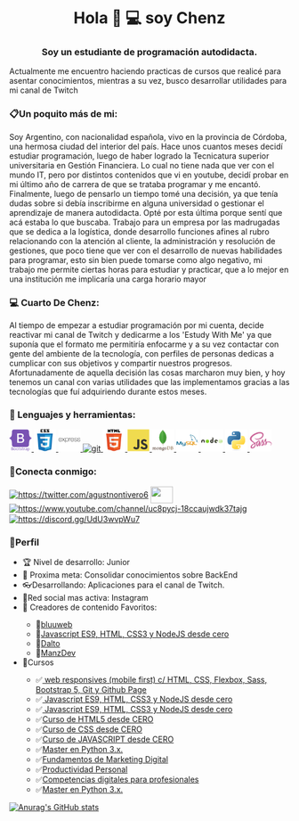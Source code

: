 



<h1 align="center">Hola 👋 💻 soy Chenz </h1>
<h3 align="center">Soy un estudiante de programación autodidacta.</h3>

<p align="left"> Actualmente me encuentro haciendo practicas de cursos que realicé para asentar conocimientos, mientras a su vez, busco
desarrollar utilidades para mi canal de Twitch</p>

<h3 align="left">📋Un poquito más de mi:</h3>
<p>Soy Argentino, con nacionalidad española, vivo en la provincia de Córdoba, una hermosa ciudad del interior del país. Hace unos cuantos meses decidí estudiar programación, luego de haber logrado la Tecnicatura superior universitaria en Gestión Financiera. Lo cual no tiene nada que ver con el mundo IT, pero por distintos contenidos que vi en youtube, decidí probar en mi último año de carrera de que se trataba programar y me encantó. Finalmente, luego de pensarlo un tiempo tomé una decisión, ya que tenía dudas sobre si debía inscribirme en alguna universidad o gestionar el aprendizaje de manera autodidacta. Opté por esta última porque sentí que acá estaba lo que buscaba. Trabajo para un empresa por las madrugadas que se dedica a la logística, donde desarrollo funciones afines al rubro relacionando con la atención al cliente, la administración y resolución de gestiones, que poco tiene que ver con el desarrollo de nuevas habilidades para programar, esto sin bien puede tomarse como algo negativo, mi trabajo me permite ciertas horas para estudiar y practicar, que a lo mejor en una institución me implicaría una carga horario mayor</p>

<h3 align="left">💻 Cuarto De Chenz:</h3>
<p> Al tiempo de empezar a estudiar programación por mi cuenta, decide reactivar mi canal de Twitch y dedicarme a los 'Estudy With Me' ya que suponía que el formato me permitiría enfocarme y a su vez contactar con gente del ambiente de la tecnología, con perfiles de personas dedicas  a cumplicar con sus objetivos y compartir nuestros progresos. Afortunadamente de aquella decisión las cosas marcharon muy bien, y hoy tenemos un canal con varias utilidades que las implementamos gracias a las tecnologías que fuí adquiriendo durante estos meses. </p>

<h3 align="left"> 🎫 Lenguajes y herramientas:</h3>
<p align="left"> <a href="https://getbootstrap.com" target="_blank" rel="noreferrer"> <img src="https://raw.githubusercontent.com/devicons/devicon/master/icons/bootstrap/bootstrap-plain-wordmark.svg" alt="bootstrap" width="40" height="40"/> </a> <a href="https://www.w3schools.com/css/" target="_blank" rel="noreferrer"> <img src="https://raw.githubusercontent.com/devicons/devicon/master/icons/css3/css3-original-wordmark.svg" alt="css3" width="40" height="40"/> </a> <a href="https://expressjs.com" target="_blank" rel="noreferrer"> <img src="https://raw.githubusercontent.com/devicons/devicon/master/icons/express/express-original-wordmark.svg" alt="express" width="40" height="40"/> </a> <a href="https://git-scm.com/" target="_blank" rel="noreferrer"> <img src="https://www.vectorlogo.zone/logos/git-scm/git-scm-icon.svg" alt="git" width="40" height="40"/> </a> <a href="https://www.w3.org/html/" target="_blank" rel="noreferrer"> <img src="https://raw.githubusercontent.com/devicons/devicon/master/icons/html5/html5-original-wordmark.svg" alt="html5" width="40" height="40"/> </a> <a href="https://developer.mozilla.org/en-US/docs/Web/JavaScript" target="_blank" rel="noreferrer"> <img src="https://raw.githubusercontent.com/devicons/devicon/master/icons/javascript/javascript-original.svg" alt="javascript" width="40" height="40"/> </a> <a href="https://www.mongodb.com/" target="_blank" rel="noreferrer"> <img src="https://raw.githubusercontent.com/devicons/devicon/master/icons/mongodb/mongodb-original-wordmark.svg" alt="mongodb" width="40" height="40"/> </a> <a href="https://www.mysql.com/" target="_blank" rel="noreferrer"> <img src="https://raw.githubusercontent.com/devicons/devicon/master/icons/mysql/mysql-original-wordmark.svg" alt="mysql" width="40" height="40"/> </a> <a href="https://nodejs.org" target="_blank" rel="noreferrer"> <img src="https://raw.githubusercontent.com/devicons/devicon/master/icons/nodejs/nodejs-original-wordmark.svg" alt="nodejs" width="40" height="40"/> </a> <a href="https://www.python.org" target="_blank" rel="noreferrer"> <img src="https://raw.githubusercontent.com/devicons/devicon/master/icons/python/python-original.svg" alt="python" width="40" height="40"/> </a> <a href="https://sass-lang.com" target="_blank" rel="noreferrer"> <img src="https://raw.githubusercontent.com/devicons/devicon/master/icons/sass/sass-original.svg" alt="sass" width="40" height="40"/> </a> </p>

<h3 align="left" > 📱Conecta conmigo:</h3>
<p align="left">
<a href="https://twitter.com/https://twitter.com/agustnontivero6" target="blank"><img align="center" src="https://raw.githubusercontent.com/rahuldkjain/github-profile-readme-generator/master/src/images/icons/Social/twitter.svg" alt="https://twitter.com/agustnontivero6" height="30" width="40" /></a>
<a href="https://twitter.com/AgustnOntivero6" target="blank"><img align="center" src="https://raw.githubusercontent.com/rahuldkjain/github-profile-readme-generator/master/src/images/icons/Social/linked-in-alt.svg" href="https://www.linkedin.com/in/luciano-alfonso-ontiveros-3abba219a/" height="30" width="40" /></a>
<a href="https://www.youtube.com/channel/uc8pycj-18ccaujwdk37tajg" target="blank"><img align="center" src="https://raw.githubusercontent.com/rahuldkjain/github-profile-readme-generator/master/src/images/icons/Social/youtube.svg" alt="https://www.youtube.com/channel/uc8pycj-18ccaujwdk37tajg" height="30" width="40" /></a>
<a href="https://discord.gg/https://discord.gg/UdU3wvpWu7" target="blank"><img align="center" src="https://raw.githubusercontent.com/rahuldkjain/github-profile-readme-generator/master/src/images/icons/Social/discord.svg" alt="https://discord.gg/UdU3wvpWu7" height="30" width="40" /></a><br>


<h3 align="left">💎Perfil</h3>
<ul>
  <li>🏆 Nivel de desarrollo: Junior</li>
  <li>🧩 Proxima meta: Consolidar conocimientos sobre BackEnd</li>
  <li>👓Desarrollando: Aplicaciones para el canal de Twitch.</li>
  <li>📡Red social mas activa: Instagram</li>
  <li>👔 Creadores de contenido Favoritos: </li>
      <ul>
          <li>📌<a href="https://bluuweb.github.io/desarrollo-web-bluuweb/">bluuweb </a></li>
          <li>📌<a href="https://www.udemy.com/course/aprende-javascript-es9-html-css3-y-nodejs-desde-cero/" target="_blank" rel="noreferrer">Javascript ES9, HTML, CSS3 y NodeJS desde cero </a></li>
          <li>📌<a href="https://www.youtube.com/c/soydalto">Dalto</a></li>
          <li>📌<a href='https://lenguajejs.com/'>ManzDev</a></li>
      </ul>
   <li>📓Cursos</li>
  <ul>
      <li>✅<a href="https://www.udemy.com/course/curso-bootstrap-5/" target="_blank" rel="noreferrer"> web responsives (mobile first) c/ HTML, CSS, Flexbox, Sass, Bootstrap 5, Git y Github Page </a></li>
      <li>✅<a href="https://www.udemy.com/course/aprende-javascript-es9-html-css3-y-nodejs-desde-cero/" target="_blank" rel="noreferrer"> Javascript ES9, HTML, CSS3 y NodeJS desde cero </a></li>
      <li>✅<a href="https://www.udemy.com/course/aprende-javascript-es9-html-css3-y-nodejs-desde-cero/" target="_blank" rel="noreferrer"> Javascript ES9, HTML, CSS3 y NodeJS desde cero </a></li>
      <li>✅<a href="https://www.youtube.com/watch?v=kN1XP-Bef7w" target="_blank" rel="noreferrer">Curso de HTML5 desde CERO</a></li>
      <li>✅<a href="https://www.youtube.com/watch?v=OWKXEJN67FE">Curso de CSS desde CERO </a></li>
      <li>✅<a href="https://www.youtube.com/watch?v=z95mZVUcJ-E&t=15908s">Curso de JAVASCRIPT desde CERO</a></li>
      <li>✅<a href='https://www.udemy.com/course/aprende-el-lenguaje-de-programacion-python3-practicando/learn/lecture/29252408?start=15#overview' target="_blank" rel="noreferrer">Master en Python 3.x.</a></li>
      <li>✅<a href="https://learndigital.withgoogle.com/activate/course/digital-marketing" target="_blank" rel="noreferrer">Fundamentos de Marketing Digital</a></li>
      <li>✅<a href="https://learndigital.withgoogle.com/activate/course/personal-productivity" target="_blank" rel="noreferrer">Productividad Personal</a></li>
      <li>✅<a href='https://learndigital.withgoogle.com/activate/course/digital-skills' target="_blank" rel="noreferrer">Competencias digitales para profesionales</a></li>
      <li>✅<a href='https://www.udemy.com/course/aprende-el-lenguaje-de-programacion-python3-practicando/learn/lecture/29252408?start=15#overview' target="_blank" rel="noreferrer">Master en Python 3.x.</a></li>
  </ul>
</ul>









[![Anurag's GitHub stats](https://github-readme-stats.vercel.app/api?username=lucianoontiveros)](https://github.com/lucianoontiveros/github-readme-stats)
